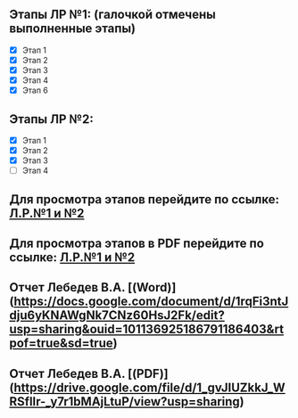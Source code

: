 ## Этапы ЛР №1: (галочкой отмечены выполненные этапы)

- [x] Этап 1
- [x] Этап 2
- [x] Этап 3
- [x] Этап 4
- [x] Этап 6

## Этапы ЛР №2: 

- [x] Этап 1
- [x] Этап 2
- [x] Этап 3
- [ ] Этап 4
## Для просмотра этапов перейдите по ссылке: [Л.Р.№1 и №2](https://docs.google.com/document/d/1ecGLjEwqh2cCOSQojO-vi4nc3OCO9Kax/edit?usp=sharing&ouid=101136925186791186403&rtpof=true&sd=true)
## Для просмотра этапов в PDF перейдите по ссылке: [Л.Р.№1 и №2](https://drive.google.com/file/d/1lbPgE2ZG0Z4-Tt0lVo1RywhqbQTLOB1u/view?usp=drive_link)

## Отчет Лебедев В.А. [(Word)] (https://docs.google.com/document/d/1rqFi3ntJdju6yKNAWgNk7CNz60HsJ2Fk/edit?usp=sharing&ouid=101136925186791186403&rtpof=true&sd=true)
## Отчет Лебедев В.А. [(PDF)] (https://drive.google.com/file/d/1_gvJIUZkkJ_WRSflIr-_y7r1bMAjLtuP/view?usp=sharing)
